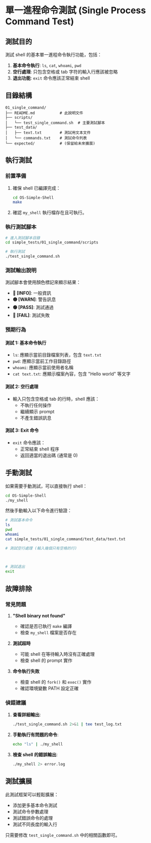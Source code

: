 # 單一進程命令測試 (Single Process Command Test)

## 測試目的

測試 shell 的基本單一進程命令執行功能，包括：

1. **基本命令執行**: `ls`, `cat`, `whoami`, `pwd`
2. **空行處理**: 只包含空格或 tab 字符的輸入行應該被忽略
3. **退出功能**: `exit` 命令應該正常結束 shell

## 目錄結構

```
01_single_command/
├── README.md           # 此說明文件
├── scripts/
│   └── test_single_command.sh  # 主要測試腳本
├── test_data/
│   ├── text.txt        # 測試用文本文件
│   └── commands.txt    # 測試命令列表
└── expected/           # (保留給未來擴展)
```

## 執行測試

### 前置準備

1. 確保 shell 已編譯完成：
   ```bash
   cd OS-Simple-Shell
   make
   ```

2. 確認 `my_shell` 執行檔存在且可執行。

### 執行測試腳本

```bash
# 進入測試腳本目錄
cd simple_tests/01_single_command/scripts

# 執行測試
./test_single_command.sh
```

### 測試輸出說明

測試腳本會使用顏色標記來顯示結果：

- **🔵 [INFO]**: 一般資訊
- **🟡 [WARN]**: 警告訊息
- **🟢 [PASS]**: 測試通過
- **🔴 [FAIL]**: 測試失敗

### 預期行為

#### 測試 1: 基本命令執行
- `ls`: 應顯示當前目錄檔案列表，包含 `text.txt`
- `pwd`: 應顯示當前工作目錄路徑
- `whoami`: 應顯示當前使用者名稱
- `cat text.txt`: 應顯示檔案內容，包含 "Hello world" 等文字

#### 測試 2: 空行處理
- 輸入只包含空格或 tab 的行時，shell 應該：
  - 不執行任何操作
  - 繼續顯示 prompt
  - 不產生錯誤訊息

#### 測試 3: Exit 命令
- `exit` 命令應該：
  - 正常結束 shell 程序
  - 返回適當的退出碼 (通常是 0)

## 手動測試

如果需要手動測試，可以直接執行 shell：

```bash
cd OS-Simple-Shell
./my_shell
```

然後手動輸入以下命令進行驗證：

```bash
# 測試基本命令
ls
pwd
whoami
cat simple_tests/01_single_command/test_data/text.txt

# 測試空行處理 (輸入幾個只有空格的行)
   
	

# 測試退出
exit
```

## 故障排除

### 常見問題

1. **"Shell binary not found"**
   - 確認是否已執行 `make` 編譯
   - 檢查 `my_shell` 檔案是否存在

2. **測試超時**
   - 可能 shell 在等待輸入時沒有正確處理
   - 檢查 shell 的 prompt 實作

3. **命令執行失敗**
   - 檢查 shell 的 `fork()` 和 `exec()` 實作
   - 確認環境變數 PATH 設定正確

### 偵錯建議

1. **查看詳細輸出**: 
   ```bash
   ./test_single_command.sh 2>&1 | tee test_log.txt
   ```

2. **手動執行有問題的命令**:
   ```bash
   echo "ls" | ./my_shell
   ```

3. **檢查 shell 的錯誤輸出**:
   ```bash
   ./my_shell 2> error.log
   ```

## 測試擴展

此測試框架可以輕鬆擴展：

- 添加更多基本命令測試
- 測試命令參數處理
- 測試錯誤命令的處理
- 測試不同長度的輸入行

只需要修改 `test_single_command.sh` 中的相關函數即可。
